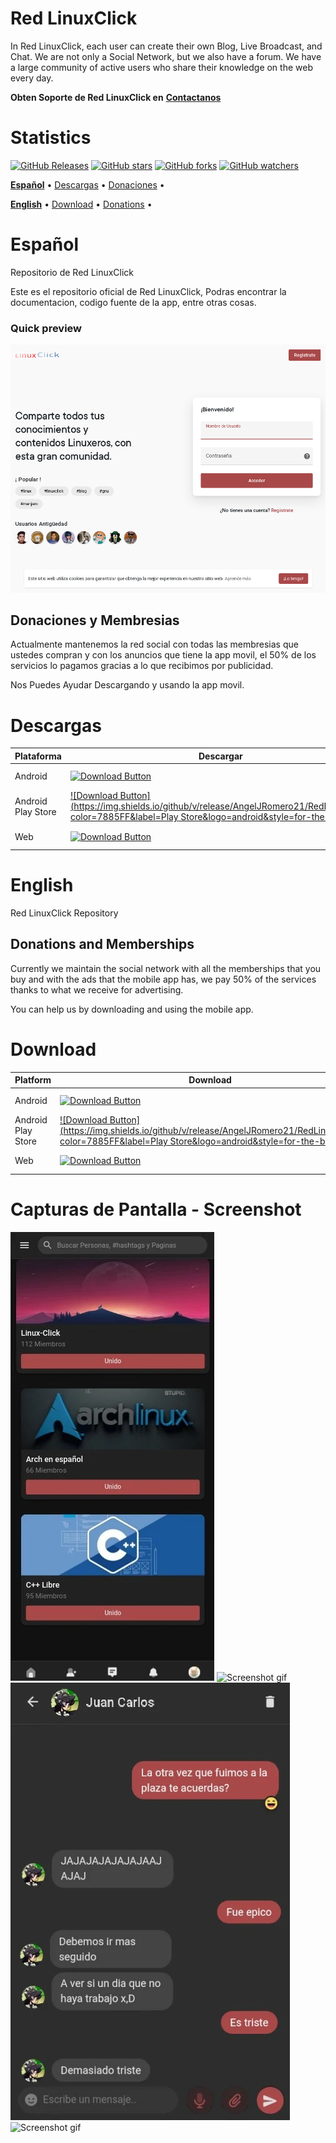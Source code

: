 # Red LinuxClick
In Red LinuxClick, each user can create their own Blog, Live Broadcast, and Chat.
We are not only a Social Network, but we also have a forum.
We have a large community of active users who share their knowledge on the web every day.

**Obten Soporte de Red LinuxClick en** <a href="https://redlinuxclick.ml/contact-us">**Contactanos**</a> 

# Statistics
[![GitHub Releases](https://img.shields.io/github/downloads/AngelJRomero21/RedLinuxClick/total?logo=github)](https://github.com/AngelJRomero21/RedLinuxClick)
[![GitHub stars](https://img.shields.io/github/stars/AngelJRomero21/RedLinuxClick?style=social)](https://github.com/AngelJRomero21/RedLinuxClick)
[![GitHub forks](https://img.shields.io/github/forks/AngelJRomero21/RedLinuxClick?style=social)](https://github.com/AngelJRomero21/RedLinuxClick)
[![GitHub watchers](https://img.shields.io/github/watchers/AngelJRomero21/RedLinuxClick?style=social)](https://github.com/AngelJRomero21/RedLinuxClick)




<a href="#español">**Español**</a> •
<a href="#descargas">Descargas</a> •
<a href="#donaciones-y-membresias">Donaciones</a> •


<a href="#english">**English**</a> •
<a href="#download">Download</a> •
<a href="#donations-and-memberships">Donations</a> •







# Español
Repositorio de Red LinuxClick

Este es el repositorio oficial de Red LinuxClick, Podras encontrar la documentacion, codigo fuente de la app, entre otras cosas.


### Quick preview
![Screenshot gif](https://raw.githubusercontent.com/AngelJRomero21/RedLinuxClick/main/img/RedLinuxClick.png)


## Donaciones y Membresias
Actualmente mantenemos la red social con todas las membresias que ustedes compran y con los anuncios que tiene la app movil, el 50% de los servicios lo pagamos gracias a lo que recibimos por publicidad.

Nos Puedes Ayudar Descargando y usando la app movil.

# Descargas

| Plataforma | Descargar | Estado |
|----------|----------|--------|
| Android    |[![Download Button](https://img.shields.io/github/v/release/AngelJRomero21/RedLinuxClick?color=7885FF&label=Android-Apk&logo=android&style=for-the-badge)](https://github.com/AngelJRomero21/RedLinuxClick/releases/download/v1.0.4/RedLinuxClick_v1.0.4.apk)| ✅ Stable | 
| Android Play Store   |[![Download Button](https://img.shields.io/github/v/release/AngelJRomero21/RedLinuxClick?color=7885FF&label=Play Store&logo=android&style=for-the-badge)](https://github.com/AngelJRomero21/RedLinuxClick/releases/download/v1.0.4/RedLinuxClick_v1.0.4.apk)| ✅ Stable | 
| Web    |[![Download Button](https://img.shields.io/github/v/release/AngelJRomero21/RedLinuxClick?color=FF7139&label=RedLinuxClick.ml&logo=firefox&style=for-the-badge)](https://redlinuxclick.ml/) | ✅ Stable | 
 
 
# English

Red LinuxClick Repository



## Donations and Memberships
Currently we maintain the social network with all the memberships that you buy and with the ads that the mobile app has, we pay 50% of the services thanks to what we receive for advertising.

You can help us by downloading and using the mobile app.


# Download 

| Platform | Download | Status |
|----------|----------|--------|
| Android    |[![Download Button](https://img.shields.io/github/v/release/AngelJRomero21/RedLinuxClick?color=7885FF&label=Android-Apk&logo=android&style=for-the-badge)](https://github.com/AngelJRomero21/RedLinuxClick/releases/download/v1.0.4/RedLinuxClick_v1.0.4.apk)| ✅ Stable | 
| Android Play Store   |[![Download Button](https://img.shields.io/github/v/release/AngelJRomero21/RedLinuxClick?color=7885FF&label=Play Store&logo=android&style=for-the-badge)](https://github.com/AngelJRomero21/RedLinuxClick/releases/download/v1.0.4/RedLinuxClick_v1.0.4.apk)| ✅ Stable | 
| Web    |[![Download Button](https://img.shields.io/github/v/release/AngelJRomero21/RedLinuxClick?color=FF7139&label=RedLinuxClick.ml&logo=firefox&style=for-the-badge)](https://redlinuxclick.ml/) | ✅ Stable | 





# Capturas de Pantalla - Screenshot

![Screenshot gif](https://raw.githubusercontent.com/AngelJRomero21/RedLinuxClick/main/img/unnamed%20(1).png)
![Screenshot gif](https://play-lh.googleusercontent.com/S92wJvr1dqZQciO8TiU22hagiSpe0yek7Z0yngWHWii9i-Dq5a2HU51yoBERNxsFmzY=w1280-h821-rw)
![Screenshot gif](https://raw.githubusercontent.com/AngelJRomero21/RedLinuxClick/main/img/unnamed_1%20(1).png)
![Screenshot gif](https://play-lh.googleusercontent.com/rW5Taf2EzpmEgYQPhSQQz0Yn48ePvtMZJBTPWXIWIUhb2T0U1ZdYyewbTo8wcj9kAg=w1280-h821-rw)





